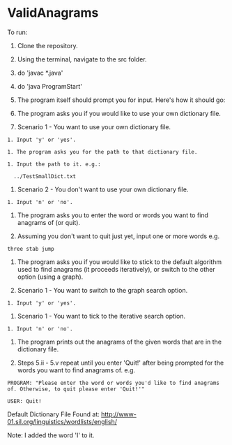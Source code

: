 # ValidAnagrams

To run:

1. Clone the repository.

1. Using the terminal, navigate to the src folder.

1. do 'javac *.java'

1. do 'java ProgramStart'

1. The program itself should prompt you for input. Here's how it should go:

  1. The program asks you if you would like to use your own dictionary file.

  1. Scenario 1 - You want to use your own dictionary file.

    1. Input 'y' or 'yes'.

    1. The program asks you for the path to that dictionary file.

    1. Input the path to it. e.g.:

      ../TestSmallDict.txt

  1. Scenario 2 - You don't want to use your own dictionary file.

    1. Input 'n' or 'no'.

  1. The program asks you to enter the word or words you want to find anagrams of (or quit).

  1. Assuming you don't want to quit just yet, input one or more words e.g.

    three stab jump

  1. The program asks you if you would like to stick to the default algorithm used to find anagrams (it proceeds iteratively), or switch to the other option (using a graph).

  1. Scenario 1 - You want to switch to the graph search option.

    1. Input 'y' or 'yes'.

  1. Scenario 1 - You want to tick to the iterative search option.

    1. Input 'n' or 'no'.

  1. The program prints out the anagrams of the given words that are in the dictionary file.

  1. Steps 5.ii - 5.v repeat until you enter 'Quit!' after being prompted for the words you want to find anagrams of. e.g.

    PROGRAM: "Please enter the word or words you'd like to find anagrams of. Otherwise, to quit please enter 'Quit!'"

    USER: Quit!


Default Dictionary File Found at:
http://www-01.sil.org/linguistics/wordlists/english/

Note: I added the word 'I' to it.
